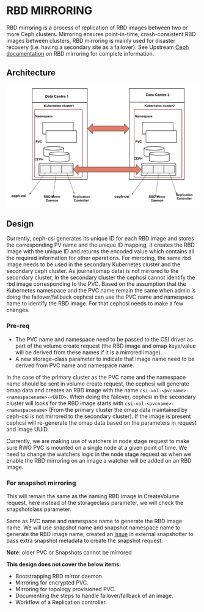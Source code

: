 # RBD MIRRORING

RBD mirroring is a process of replication of RBD images between two or more
Ceph clusters. Mirroring ensures point-in-time, crash-consistent RBD images
between clusters, RBD mirroring is mainly used for disaster recovery (i.e.
having a secondary site as a failover). See Upstream [Ceph
documentation](https://docs.ceph.com/en/latest/rbd/rbd-mirroring) on RBD
mirroring for complete information.

## Architecture

![mirror](rbd-mirror.png)

## Design

Currently, ceph-csi generates its unique ID for each RBD image and stores the
corresponding PV name and the unique ID mapping, It creates the RBD image with
the unique ID and returns the encoded value which contains all the required
information for other operations. For mirroring, the same rbd image needs to be
used in the secondary Kubernetes cluster and the secondary ceph cluster. As
journal(omap data) is not mirrored to the secondary cluster, In the secondary
cluster the cephcsi cannot identify the rbd image corresponding to the PVC.
Based on the assumption that the Kubernetes namespace and the PVC name remain
the same when admin is doing the failover/fallback cephcsi can use the PVC name
and namespace name to identify the RBD image. For that cephcsi needs to make a
few changes.

### Pre-req

* The PVC name and namespace need to be passed to the CSI driver as part of the
  volume create request (the RBD image and omap keys/value will be derived from
  these names if it is a mirrored image).
* A new storage-class parameter to indicate that image name need to be derived
  from PVC name and namespace name.

In the case of the primary cluster as the PVC name and the namespace name
should be sent in volume create request, the cephcsi will generate omap data
and creates an RBD image with the name
`csi-vol-<pvcname>-<namespacename>-<UUID>`. When doing the failover, cephcsi in
the secondary cluster will looks for the RBD image starts with
`csi-vol-<pvcname>-<namespacename>` (From the primary cluster the omap data
maintained by ceph-csi is not mirrored to the secondary cluster). If the image
is present cephcsi will re-generate the omap data based on the parameters in
request and image UUID.

Currently, we are making use of watchers in node stage request to make sure RWO
PVC is mounted on a single node at a given point of time. We need to change the
watchers logic in the node stage request as when we enable the RBD mirroring on
an image a watcher will be added on an RBD image.

### For snapshot mirroring

This will remain the same as the naming RBD image in CreateVolume request,
here instead of the storageclass parameter, we will check the snapshotclass
parameter.

Same as PVC name and namespace name to generate the RBD image name. We will use
snapshot name and snapshot namespace name to generate the RBD image name,
created an
[issue](https://github.com/kubernetes-csi/external-snapshotter/issues/341) in
external snapshotter to pass extra snapshot metadata to create the snapshot
request.

**Note**: older PVC or Snapshots cannot be mirrored

**This design does not cover the below items:**

* Bootstrapping RBD mirror daemon.
* Mirroring for encrypted PVC.
* Mirroring for topology provisioned PVC.
* Documenting the steps to handle failover/fallback of an image.
* Workflow of a Replication controller.
